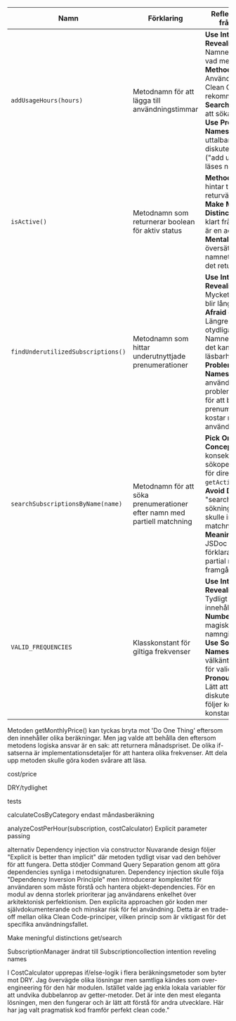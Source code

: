 | Namn | Förklaring | Reflektion och regler från Clean Code |
|------|------------|---------------------------------------|
| `addUsageHours(hours)` | Metodnamn för att lägga till användningstimmar | **Use Intention-Revealing Names:** Namnet avslöjar exakt vad metoden gör. **Method Names:** Använder verb som Clean Code rekommenderar. **Use Searchable Names:** Lätt att söka efter i koden. **Use Pronounceable Names:** Namnet är uttalbart och lätt att diskutera med kollegor ("add usage hours" läses naturligt). |
| `isActive()` | Metodnamn som returnerar boolean för aktiv status | **Method Names:** "is" hintar tydligt att returvärdet är boolean. **Make Meaningful Distinctions:** Skiljer sig klart från `activate()` som är en action. **Avoid Mental Mapping:** Ingen översättning behövs - namnet säger direkt vad det returnerar. |
| `findUnderutilizedSubscriptions()` | Metodnamn som hittar underutnyttjade prenumerationer | **Use Intention-Revealing Names:** Mycket beskrivande men blir långt. **Don't Be Afraid of Long Names:** Längre namn är bättre än otydliga. Problem: Namnet är så långt att det kan påverka läsbarhet negativt. **Use Problem Domain Names:** "Underutilized" använder problemdomänens språk för att beskriva prenumerationer som kostar mycket relativt till användning. |
| `searchSubscriptionsByName(name)` | Metodnamn för att söka prenumerationer efter namn med partiell matchning | **Pick One Word per Concept:** Använder konsekvent "search" för sökoperationer och "get" för direkthämtning (som `getActiveSubscriptions`). **Avoid Disinformation:** "search" indikerar sökning medan "get" skulle implicera exakt matchning. **Add Meaningful Context:** JSDoc behövs för att förklara case-insensitive partial matching som inte framgår av namnet. |
| `VALID_FREQUENCIES` | Klasskonstant för giltiga frekvenser | **Use Intention-Revealing Names:** Tydligt vad konstanten innehåller. **Avoid Magic Numbers:** Ersätter magiska strängar med namngiven konstant. **Use Solution Domain Names:** "VALID" är välkänt i programmering för validering. **Use Pronounceable Names:** Lätt att uttala och diskutera. UPPERCASE följer konvention för konstanter. |




Metoden getMonthlyPrice() kan tyckas bryta mot 'Do One Thing' eftersom den innehåller olika beräkningar. Men jag valde att behålla den eftersom metodens logiska ansvar är en sak: att returnera månadspriset. De olika if-satserna är implementationsdetaljer för att hantera olika frekvenser. Att dela upp metoden skulle göra koden svårare att läsa.

cost/price

DRY/tydlighet

tests

calculateCosByCategory endast måndasberäkning

analyzeCostPerHour(subscription, costCalculator)  Explicit parameter passing

alternativ Dependency injection via constructor
Nuvarande design följer "Explicit is better than implicit" där metoden tydligt visar vad den behöver för att fungera. Detta stödjer Command Query Separation genom att göra dependencies synliga i metodsignaturen.
Dependency injection skulle följa "Dependency Inversion Principle" men introducerar komplexitet för användaren som måste förstå och hantera objekt-dependencies.
För en modul av denna storlek prioriterar jag användarens enkelhet över arkitektonisk perfektionism. Den explicita approachen gör koden mer självdokumenterande och minskar risk för fel användning.
Detta är en trade-off mellan olika Clean Code-principer, vilken princip som är viktigast för det specifika användningsfallet.

Make meningful distinctions get/search


SubscriptionManager ändrat till Subscriptioncollection intention reveling names

I CostCalculator upprepas if/else-logik i flera beräkningsmetoder som byter mot DRY. Jag övervägde olika lösningar men samtliga kändes som over-engineering för den här modulen. Istället valde jag enkla lokala variabler för att undvika dubbelanrop av getter-metoder. Det är inte den mest eleganta lösningen, men den fungerar och är lätt att förstå för andra utvecklare. Här har jag valt pragmatisk kod framför perfekt clean code."